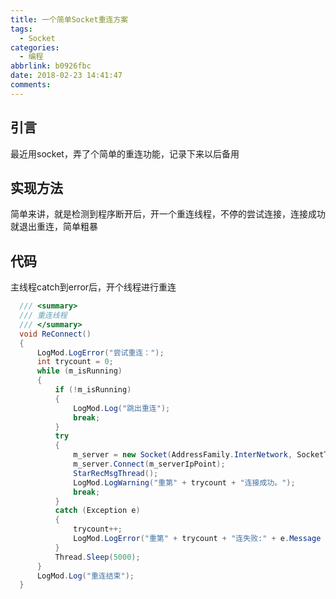 ```yaml
---
title: 一个简单Socket重连方案
tags:
  - Socket
categories:
  - 编程
abbrlink: b0926fbc
date: 2018-02-23 14:41:47
comments:
---
```


## 引言  
最近用socket，弄了个简单的重连功能，记录下来以后备用
<!-- more -->
## 实现方法
简单来讲，就是检测到程序断开后，开一个重连线程，不停的尝试连接，连接成功就退出重连，简单粗暴

## 代码
主线程catch到error后，开个线程进行重连

``` C# 
  /// <summary>
  /// 重连线程
  /// </summary>
  void ReConnect()
  {
      LogMod.LogError("尝试重连：");
      int trycount = 0;
      while (m_isRunning)
      {
          if (!m_isRunning)
          {
              LogMod.Log("跳出重连");
              break;
          }
          try
          {
              m_server = new Socket(AddressFamily.InterNetwork, SocketType.Stream, ProtocolType.Tcp);
              m_server.Connect(m_serverIpPoint);
              StarRecMsgThread();
              LogMod.LogWarning("重第" + trycount + "连接成功。");
              break;
          }
          catch (Exception e)
          {
              trycount++;
              LogMod.LogError("重第" + trycount + "连失败:" + e.Message + "\r\n" + e.StackTrace);
          }
          Thread.Sleep(5000);
      }
      LogMod.Log("重连结束");
  }
```